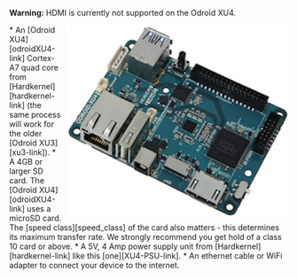 __Warning:__ HDMI is currently not supported on the Odroid XU4.

<img style="float: right;padding-left: 10px;" src="/img/odroidXUBoard.jpg">
* An [Odroid XU4][odroidXU4-link] Cortex-A7 quad core from [Hardkernel][hardkernel-link] (the same process will work for the older [Odroid XU3][xu3-link]).
* A 4GB or larger SD card. The [Odroid XU4][odroidXU4-link] uses a microSD card. The [speed class][speed_class] of the card also matters - this determines its maximum transfer rate. We strongly recommend you get hold of a class 10 card or above.
* A 5V, 4 Amp power supply unit from [Hardkernel][hardkernel-link] like this [one][XU4-PSU-link].
* An ethernet cable or WiFi adapter to connect your device to the internet.

[hardkernel-link]:http://www.hardkernel.com/main/main.php
[odroid-emmc]:http://www.hardkernel.com/main/products/prdt_info.php?g_code=G143538061522
[XU4-PSU-link]:http://www.hardkernel.com/main/products/prdt_info.php?g_code=G143652955378
[xu3-link]:http://www.hardkernel.com/main/products/prdt_info.php?g_code=G140448267127
[odroidXU4-link]:http://www.hardkernel.com/main/products/prdt_info.php?g_code=G143452239825&tab_idx=1
[speed_class]:http://en.wikipedia.org/wiki/Sd_card#Speed_class_rating
